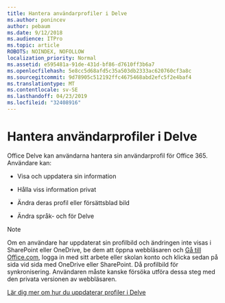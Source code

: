 ```yaml
---
title: Hantera användarprofiler i Delve
ms.author: ponincev
author: pebaum
ms.date: 9/12/2018
ms.audience: ITPro
ms.topic: article
ROBOTS: NOINDEX, NOFOLLOW
localization_priority: Normal
ms.assetid: e595481a-91de-431d-bf86-d7610ff3b6a7
ms.openlocfilehash: 5e8cc5d68afd5c35a503db2333ac620760cf3a8c
ms.sourcegitcommit: 9d78905c512192ffc4675468abd2efc5f2e4baf4
ms.translationtype: MT
ms.contentlocale: sv-SE
ms.lasthandoff: 04/23/2019
ms.locfileid: "32408916"
---
```

# <a name="manage-user-profiles-in-delve"></a>Hantera användarprofiler i Delve

Office Delve kan användarna hantera sin användarprofil för Office 365. Användare kan:
  
- Visa och uppdatera sin information
    
- Hålla viss information privat
    
- Ändra deras profil eller försättsblad bild
    
- Ändra språk- och för Delve
    
> [!NOTE]
> Om en användare har uppdaterat sin profilbild och ändringen inte visas i SharePoint eller OneDrive, be dem att öppna webbläsaren och [Gå till Office.com](https://www.office.com), logga in med sitt arbete eller skolan konto och klicka sedan på sida vid sida med OneDrive eller SharePoint. Då profilbild för synkronisering. Användaren måste kanske försöka utföra dessa steg med den privata versionen av webbläsaren. 
  
[Lär dig mer om hur du uppdaterar profiler i Delve](https://go.microsoft.com/fwlink/?linkid=735070)
  

